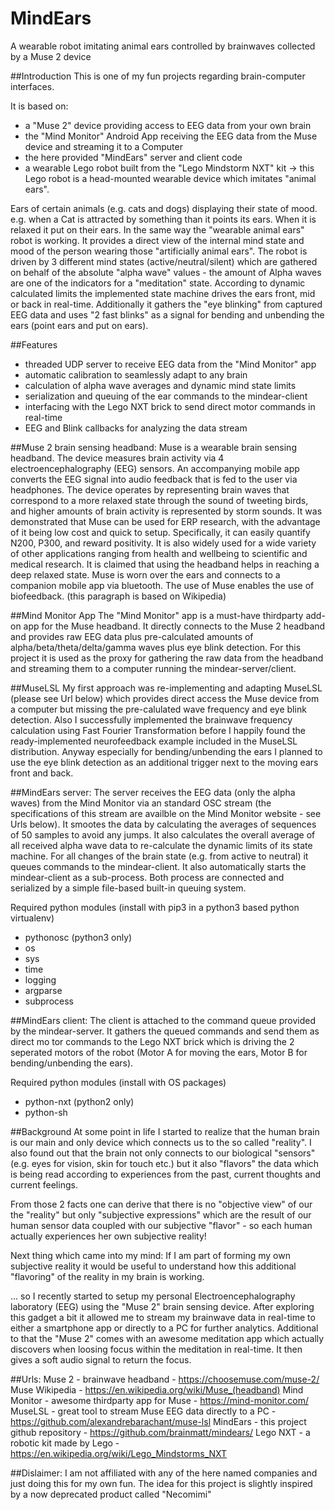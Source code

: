 # MindEars
A wearable robot imitating animal ears controlled by brainwaves collected by a Muse 2 device

##Introduction
This is one of my fun projects regarding brain-computer interfaces.

It is based on:
- a "Muse 2" device providing access to EEG data from your own brain
- the "Mind Monitor" Android App receiving the EEG data from the Muse device and streaming it to a Computer
- the here provided "MindEars" server and client code
- a wearable Lego robot built from the "Lego Mindstorm NXT" kit
	-> this Lego robot is a head-mounted wearable device which imitates "animal ears".

Ears of certain animals (e.g. cats and dogs) displaying their state of mood.
e.g. when a Cat is attracted by something than it points its ears. When it is relaxed it put on their ears.
In the same way the "wearable animal ears" robot is working. It provides a direct view of the internal mind state and mood of the person wearing those "artificially animal ears". The robot is driven by 3 different mind states (active/neutral/silent) which are gathered on behalf of the absolute "alpha wave" values - the amount of Alpha waves are one of the indicators for a "meditation" state. According to dynamic calculated limits the implemented state machine drives the ears front, mid or back in real-time. Additionally it gathers the "eye blinking" from captured EEG data and uses "2 fast blinks" as a signal for bending and unbending the ears (point ears and  put on ears).


##Features
- threaded UDP server to receive EEG data from the "Mind Monitor" app
- automatic calibration to seamlessly adapt to any brain
- calculation of alpha wave averages and dynamic mind state limits
- serialization and queuing of the ear commands to the mindear-client
- interfacing with the Lego NXT brick to send direct motor commands in real-time
- EEG and Blink callbacks for analyzing the data stream


##Muse 2 brain sensing headband:
Muse is a wearable brain sensing headband. The device measures brain activity via 4 electroencephalography (EEG) sensors. An accompanying mobile app converts the EEG signal into audio feedback that is fed to the user via headphones.
The device operates by representing brain waves that correspond to a more relaxed state through the sound of tweeting birds, and higher amounts of brain activity is represented by storm sounds. It was demonstrated that Muse can be used for ERP research, with the advantage of it being low cost and quick to setup. Specifically, it can easily quantify N200, P300, and reward positivity. It is also widely used for a wide variety of other applications ranging from health and wellbeing to scientific and medical research. It is claimed that using the headband helps in reaching a deep relaxed state. Muse is worn over the ears and connects to a companion mobile app via bluetooth. The use of Muse enables the use of biofeedback.
(this paragraph is based on Wikipedia)


##Mind Monitor App
The "Mind Monitor" app is a must-have thirdparty add-on app for the Muse headband. It directly connects to the Muse 2 headband and provides raw EEG data plus pre-calculated amounts of alpha/beta/theta/delta/gamma waves plus eye blink detection. For this project it is used as the proxy for gathering the raw data from the headband and streaming them to a computer running the mindear-server/client.


##MuseLSL
My first approach was re-implementing and adapting MuseLSL (please see Url below) which provides direct access the Muse device from a computer but missing the pre-calulated wave frequency and eye blink detection. Also I successfully implemented the brainwave frequency calculation using Fast Fourier Transformation before I happily found the ready-implemented neurofeedback example included in the MuseLSL distribution. Anyway especially for bending/unbending the ears I planned to use the eye blink detection as an additional trigger next to the moving ears front and back.


##MindEars server:
The server receives the EEG data (only the alpha waves) from the Mind Monitor via an standard OSC stream (the specifications of this stream are availble on the Mind Monitor website - see Urls below). It smootes the data by calculating the averages of sequences of 50 samples to avoid any jumps. It also calculates the overall average of all received alpha wave data to re-calculate the dynamic limits of its state machine. For all changes of the brain state (e.g. from active to neutral) it queues commands to the mindear-client.
It also automatically starts the mindear-client as a sub-process. Both process are connected and serialized by a simple file-based built-in queuing system.

Required python modules (install with pip3 in a python3 based python virtualenv)
- pythonosc (python3 only)
- os
- sys
- time
- logging
- argparse
- subprocess


##MindEars client:
The client is attached to the command queue provided by the mindear-server. It gathers the queued commands and send them as direct mo
tor commands to the Lego NXT brick which is driving the 2 seperated motors of the robot (Motor A for moving the ears, Motor B for bending/unbending the ears).

Required python modules (install with OS packages)
- python-nxt (python2 only)
- python-sh 


##Background
 At some point in life I started to realize that the human brain is our main and only device which connects us to the so called "reality". I also found out that the brain not only connects to our biological "sensors" (e.g. eyes for vision, skin for touch etc.) but it also "flavors" the data which is being read according to experiences from the past, current thoughts and current feelings.

From those 2 facts one can derive that there is no "objective view" of our the "reality" but only "subjective expressions" which are the result of our human sensor data coupled with our subjective "flavor" - so each human actually experiences her own subjective reality!

Next thing which came into my mind:
If I am part of forming my own subjective reality it would be useful to understand how this additional "flavoring" of the reality in my brain is working.

... so I recently started to setup my personal Electroencephalography laboratory (EEG) using the "Muse 2" brain sensing device. After exploring this gadget a bit it allowed me to stream my brainwave data in real-time to either a smartphone app or directly to a PC for further analytics. Additional to that the "Muse 2" comes with an awesome meditation app which actually discovers when loosing focus within the meditation in real-time. It then gives a soft audio signal to return the focus.


##Urls:
Muse 2 - brainwave headband - https://choosemuse.com/muse-2/
Muse Wikipedia - https://en.wikipedia.org/wiki/Muse_(headband)
Mind Monitor - awesome thirdparty app for Muse - https://mind-monitor.com/
MuseLSL - great tool to stream Muse EEG data directly to a PC - https://github.com/alexandrebarachant/muse-lsl
MindEars - this project github repository - https://github.com/brainmatt/mindears/
Lego NXT - a robotic kit made by Lego - https://en.wikipedia.org/wiki/Lego_Mindstorms_NXT


##Dislaimer:
I am not affiliated with any of the here named companies and just doing this for my own fun.
The  idea for this project is slightly inspired by a now deprecated product called "Necomimi"





